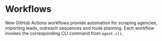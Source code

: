 # Workflows

New GitHub Actions workflows provide automation for scraping agencies,
importing leads, outreach sequences and route planning. Each workflow
invokes the corresponding CLI command from `agent.cli`.
